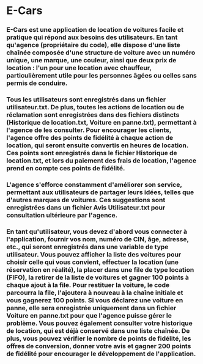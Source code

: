 # E-Cars
### E-Cars est une application de location de voitures facile et pratique qui répond aux besoins des utilisateurs. En tant qu'agence (propriétaire du code), elle dispose d'une liste chaînée composée d'une structure de voiture avec un numéro unique, une marque, une couleur, ainsi que deux prix de location : l'un pour une location avec chauffeur, particulièrement utile pour les personnes âgées ou celles sans permis de conduire.

###  Tous les utilisateurs sont enregistrés dans un fichier utilisateur.txt. De plus, toutes les actions de location ou de réclamation sont enregistrées dans des fichiers distincts (Historique de location.txt, Voiture en panne.txt), permettant à l'agence de les consulter. Pour encourager les clients, l'agence offre des points de fidélité à chaque action de location, qui seront ensuite convertis en heures de location. Ces points sont enregistrés dans le fichier Historique de location.txt, et lors du paiement des frais de location, l'agence prend en compte ces points de fidélité.

###  L'agence s'efforce constamment d'améliorer son service, permettant aux utilisateurs de partager leurs idées, telles que d'autres marques de voitures. Ces suggestions sont enregistrées dans un fichier Avis Utilisateur.txt pour consultation ultérieure par l'agence.

###  En tant qu'utilisateur, vous devez d'abord vous connecter à l'application, fournir vos nom, numéro de CIN, âge, adresse, etc., qui seront enregistrés dans une variable de type utilisateur. Vous pouvez afficher la liste des voitures pour choisir celle qui vous convient, effectuer la location (une réservation en réalité), la placer dans une file de type location (FIFO), la retirer de la liste de voitures et gagner 100 points à chaque ajout à la file. Pour restituer la voiture, le code parcourra la file, l'ajoutera à nouveau à la chaîne initiale et vous gagnerez 100 points. Si vous déclarez une voiture en panne, elle sera enregistrée uniquement dans un fichier Voiture en panne.txt pour que l'agence puisse gérer le problème. Vous pouvez également consulter votre historique de location, qui est déjà conservé dans une liste chaînée. De plus, vous pouvez vérifier le nombre de points de fidélité, les offres de conversion, donner votre avis et gagner 200 points de fidélité pour encourager le développement de l'application.

